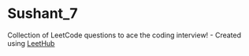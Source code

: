 # Sushant_7
Collection of LeetCode questions to ace the coding interview! - Created using [LeetHub](https://github.com/QasimWani/LeetHub)
